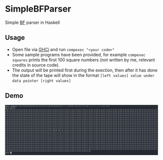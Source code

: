 # SimpleBFParser
Simple [BF](https://en.wikipedia.org/wiki/Brainfuck) parser in Haskell

## Usage
- Open file via [GHCi](https://downloads.haskell.org/ghc/latest/docs/users_guide/ghci.html) and run `compexec "<your code>"`
- Some sample programs have been provided, for example `compexec squares` prints the first 100 square numbers (not written by me, relevant credits in source code).
- The output will be printed first during the exection, then after it has done the state of the tape will show in the format `[left values] value under data pointer [right values]`

## Demo
![](img/helloWorld.png)
